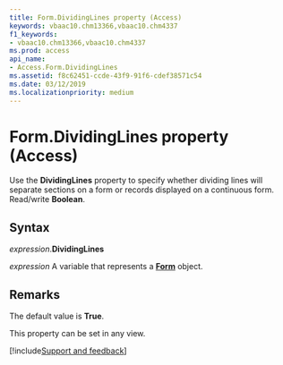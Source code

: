 ```yaml
---
title: Form.DividingLines property (Access)
keywords: vbaac10.chm13366,vbaac10.chm4337
f1_keywords:
- vbaac10.chm13366,vbaac10.chm4337
ms.prod: access
api_name:
- Access.Form.DividingLines
ms.assetid: f8c62451-ccde-43f9-91f6-cdef38571c54
ms.date: 03/12/2019
ms.localizationpriority: medium
---
```



# Form.DividingLines property (Access)

Use the **DividingLines** property to specify whether dividing lines will separate sections on a form or records displayed on a continuous form. Read/write **Boolean**.


## Syntax

_expression_.**DividingLines**

_expression_ A variable that represents a **[Form](Access.Form.md)** object.


## Remarks

The default value is **True**.

This property can be set in any view.




[!include[Support and feedback](~/includes/feedback-boilerplate.md)]